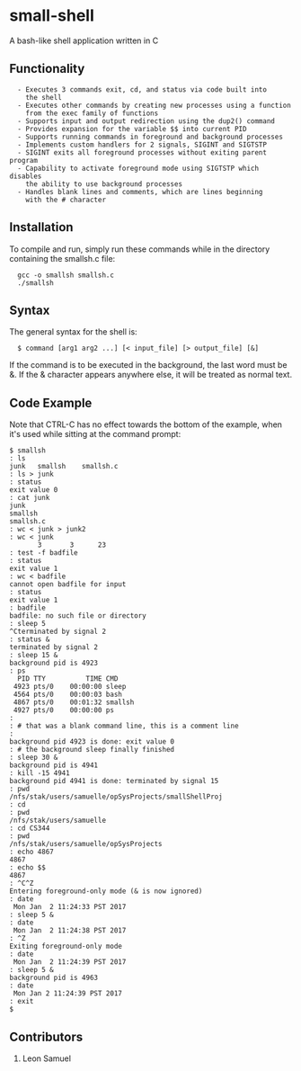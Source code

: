# small-shell

A bash-like shell application written in C
 	
## Functionality
  ```
    - Executes 3 commands exit, cd, and status via code built into 
      the shell
    - Executes other commands by creating new processes using a function 
      from the exec family of functions
    - Supports input and output redirection using the dup2() command
    - Provides expansion for the variable $$ into current PID
    - Supports running commands in foreground and background processes
    - Implements custom handlers for 2 signals, SIGINT and SIGTSTP 
    - SIGINT exits all foreground processes without exiting parent program 
    - Capability to activate foreground mode using SIGTSTP which disables
      the ability to use background processes
    - Handles blank lines and comments, which are lines beginning 
      with the # character
  ```


## Installation
  To compile and run, simply run these commands while in the directory
  containing the smallsh.c file:
  ```
    gcc -o smallsh smallsh.c
    ./smallsh
  ```

## Syntax
  The general syntax for the shell is:
  ```
    $ command [arg1 arg2 ...] [< input_file] [> output_file] [&]
  ```
  If the command is to be executed in the background, the last word must be &. 
  If the & character appears anywhere else, it will be treated as normal text.
  
 ## Code Example
 Note that CTRL-C has no effect towards the bottom of the example, when it's used
 while sitting at the command prompt:
 ```
 $ smallsh
 : ls
 junk   smallsh    smallsh.c
 : ls > junk
 : status
 exit value 0
 : cat junk
 junk
 smallsh
 smallsh.c
 : wc < junk > junk2
 : wc < junk
        3       3      23
 : test -f badfile
 : status
 exit value 1
 : wc < badfile
 cannot open badfile for input
 : status
 exit value 1
 : badfile
 badfile: no such file or directory
 : sleep 5
 ^Cterminated by signal 2
 : status &
 terminated by signal 2
 : sleep 15 &
 background pid is 4923
 : ps
   PID TTY          TIME CMD
  4923 pts/0    00:00:00 sleep
  4564 pts/0    00:00:03 bash
  4867 pts/0    00:01:32 smallsh
  4927 pts/0    00:00:00 ps
 :
 : # that was a blank command line, this is a comment line
 :
 background pid 4923 is done: exit value 0
 : # the background sleep finally finished
 : sleep 30 &
 background pid is 4941
 : kill -15 4941
 background pid 4941 is done: terminated by signal 15
 : pwd
 /nfs/stak/users/samuelle/opSysProjects/smallShellProj
 : cd
 : pwd
 /nfs/stak/users/samuelle
 : cd CS344
 : pwd
 /nfs/stak/users/samuelle/opSysProjects
 : echo 4867
 4867
 : echo $$
 4867
 : ^C^Z
 Entering foreground-only mode (& is now ignored)
 : date
  Mon Jan  2 11:24:33 PST 2017
 : sleep 5 &
 : date
  Mon Jan  2 11:24:38 PST 2017
 : ^Z
 Exiting foreground-only mode
 : date
  Mon Jan  2 11:24:39 PST 2017
 : sleep 5 &
 background pid is 4963
 : date
  Mon Jan 2 11:24:39 PST 2017
 : exit
 $
 ```

## Contributors
1. Leon Samuel
